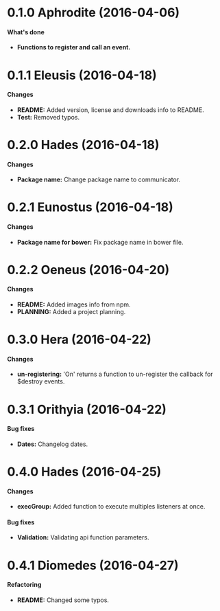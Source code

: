<a name="0.1.0"></a>
# 0.1.0 Aphrodite (2016-04-06)
#### What's done

* **Functions to register and call an event.**

<a name="0.1.1"></a>
# 0.1.1 Eleusis (2016-04-18)
#### Changes

* **README:** Added version, license and downloads info to README.
* **Test:** Removed typos.

<a name="0.2.0"></a>
# 0.2.0 Hades (2016-04-18)
#### Changes

* **Package name:** Change package name to communicator.

<a name="0.2.1"></a>
# 0.2.1 Eunostus (2016-04-18)
#### Changes

* **Package name for bower:** Fix package name in bower file.

<a name="0.2.2"></a>
# 0.2.2 Oeneus (2016-04-20)
#### Changes

* **README:** Added images info from npm.
* **PLANNING:** Added a project planning.

<a name="0.3.0"></a>
# 0.3.0 Hera (2016-04-22)
#### Changes

* **un-registering:** 'On' returns a function to un-register the callback for $destroy events.

<a name="0.3.1"></a>
# 0.3.1 Orithyia (2016-04-22)
#### Bug fixes

* **Dates:** Changelog dates.

<a name="0.4.0"></a>
# 0.4.0 Hades (2016-04-25)
#### Changes

* **execGroup:** Added function to execute multiples listeners at once.

#### Bug fixes

* **Validation:** Validating api function parameters.

<a name="0.4.1"></a>
# 0.4.1 Diomedes (2016-04-27)
#### Refactoring

* **README:** Changed some typos.
